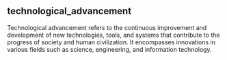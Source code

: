 ## technological_advancement
Technological advancement refers to the continuous improvement and development of new technologies, tools, and systems that contribute to the progress of society and human civilization. It encompasses innovations in various fields such as science, engineering, and information technology.

